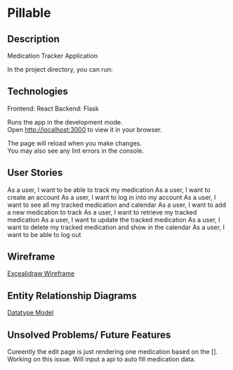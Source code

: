 # Pillable

## Description

Medication Tracker Application

In the project directory, you can run:

## Technologies
Frontend:
React
Backend:
Flask

Runs the app in the development mode.\
Open [http://localhost:3000](http://localhost:3000) to view it in your browser.

The page will reload when you make changes.\
You may also see any lint errors in the console.

## User Stories

As a user, I want to be able to track my medication
As a user, I want to create an account
As a user, I want to log in into my account
As a user, I want to see all my tracked medication and calendar
As a user, I want to add a new medication to track
As a user, I want to retrieve my tracked medication
As a user, I want to update the tracked medication
As a user, I want to delete my tracked medication and show in the calendar
As a user, I want to be able to log out

## Wireframe
[ Excealidraw Wireframe](https://excalidraw.com/#json=0_BJW5bHO9Y3k9TIbHwyS,nU0krBMQYN_K3vqVHRieiw
)

##  Entity Relationship Diagrams
[Datatype Model](https://lucid.app/lucidchart/4481a0f2-fc1c-475b-85b8-870e08104ea9/edit?view_items=YLK5Df4qDt0P&invitationId=inv_07a178cb-7318-47ba-ba73-f32d94d665e4)


## Unsolved Problems/ Future Features
Cureently the edit page is just rendering one medication based on the []. Working on this issue. Will input a api to auto fill medication data.
